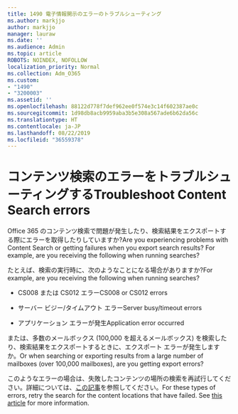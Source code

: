 ```yaml
---
title: 1490 電子情報開示のエラーのトラブルシューティング
ms.author: markjjo
author: markjjo
manager: lauraw
ms.date: ''
ms.audience: Admin
ms.topic: article
ROBOTS: NOINDEX, NOFOLLOW
localization_priority: Normal
ms.collection: Adm_O365
ms.custom:
- "1490"
- "3200003"
ms.assetid: ''
ms.openlocfilehash: 88122d778f7def962ee0f574e3c14f602387ae0c
ms.sourcegitcommit: 1d98db8acb9959aba3b5e308a567ade6b62da56c
ms.translationtype: HT
ms.contentlocale: ja-JP
ms.lasthandoff: 08/22/2019
ms.locfileid: "36559378"
---
```

# <a name="troubleshoot-content-search-errors"></a><span data-ttu-id="e298b-102">コンテンツ検索のエラーをトラブルシューティングする</span><span class="sxs-lookup"><span data-stu-id="e298b-102">Troubleshoot Content Search errors</span></span>

<span data-ttu-id="e298b-103">Office 365 のコンテンツ検索で問題が発生したり、検索結果をエクスポートする際にエラーを取得したりしていますか?</span><span class="sxs-lookup"><span data-stu-id="e298b-103">Are you experiencing problems with Content Search or getting failures when you export search results? For example, are you receiving the following when running searches?</span></span>

<span data-ttu-id="e298b-104">たとえば、検索の実行時に、次のようなことになる場合がありますか?</span><span class="sxs-lookup"><span data-stu-id="e298b-104">For example, are you receiving the following when running searches?</span></span>

- <span data-ttu-id="e298b-105">CS008 または CS012 エラー</span><span class="sxs-lookup"><span data-stu-id="e298b-105">CS008 or CS012 errors</span></span>

- <span data-ttu-id="e298b-106">サーバー ビジー/タイムアウト エラー</span><span class="sxs-lookup"><span data-stu-id="e298b-106">Server busy/timeout errors</span></span>

- <span data-ttu-id="e298b-107">アプリケーション エラーが発生</span><span class="sxs-lookup"><span data-stu-id="e298b-107">Application error occurred</span></span>

<span data-ttu-id="e298b-108">または、多数のメールボックス (100,000 を超えるメールボックス) を検索したり、検索結果をエクスポートするときに、エクスポート エラーが発生しますか。</span><span class="sxs-lookup"><span data-stu-id="e298b-108">Or when searching or exporting results from a large number of mailboxes (over 100,000 mailboxes), are you getting export errors?</span></span>

<span data-ttu-id="e298b-p101">このようなエラーの場合は、失敗したコンテンツの場所の検索を再試行してください。詳細については、[この記事](https://docs.microsoft.com/office365/securitycompliance/retry-failed-content-search)を参照してください。</span><span class="sxs-lookup"><span data-stu-id="e298b-p101">For these types of errors, retry the search for the content locations that have failed. See  [this article](https://docs.microsoft.com/office365/securitycompliance/retry-failed-content-search) for more information.</span></span>
